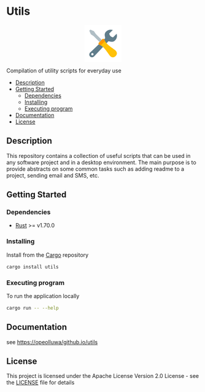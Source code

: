 # Utils

<div style="display:flex; justify-content:center; align-items:center">
  <img alt=app-icon src=./app-icon.png/>
</div>




Compilation of utility scripts for everyday use

- [Description](#description)
- [Getting Started](#getting-started)
  - [Dependencies](#dependencies)
  - [Installing](#installing)
  - [Executing program](#executing-program)
- [Documentation](#documentation)
- [License](#license)

## Description

This repository contains a collection of useful scripts that can be used in any software project and in a desktop environment. The main purpose is to provide abstracts on some common tasks such as adding readme to a project, sending email and SMS, etc.

## Getting Started

### Dependencies

- [Rust](https://rust-lang.org) >= v1.70.0

### Installing

Install from the [Cargo](https://crates.io) repository

```sh
cargo install utils
```

### Executing program

To run the application locally

```sh
cargo run -- --help
```

## Documentation

see [https://opeolluwa/github.io/utils](https://opeolluwa.github.io)

## License

This project is licensed under the Apache License
Version 2.0 License - see the [LICENSE](./LICENSE) file for details
